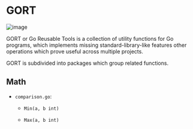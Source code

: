 # GORT
![image](https://user-images.githubusercontent.com/8960671/210194355-9aa775e8-e1b6-467a-8d48-e95bc5e71e89.png)

GORT or Go Reusable Tools is a collection of utility functions for Go programs, which implements missing standard-library-like features other operations which prove useful across multiple projects.

GORT is subdivided into packages which group related functions.

## Math
- `comparison.go`:

  - ```golang
    Min(a, b int)
    ```
  - ```golang
    Max(a, b int)
    ```
